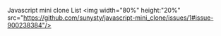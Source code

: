 Javascript mini clone List
<img width="80%" height:"20%" src="https://github.com/sunysty/javascript-mini_clone/issues/1#issue-900238384"/>
